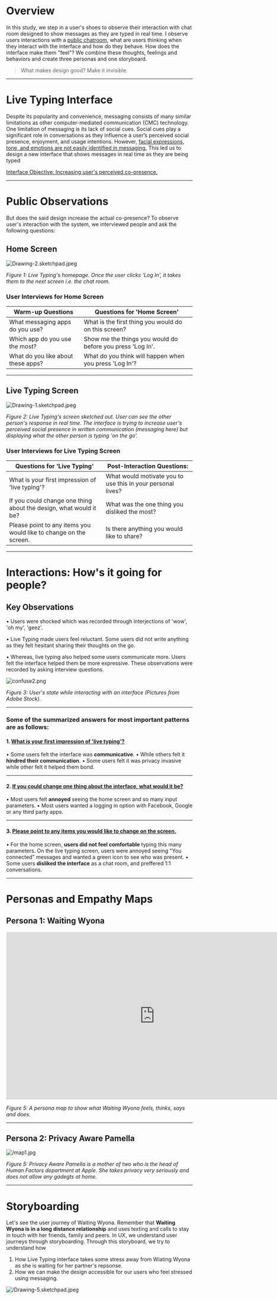 # Overview

In this study, we step in a user's shoes to observe their interaction with chat room designed to show messages as they are typed in real time. I observe users interactions with a [public chatroom](http://chatatbrownhci.herokuapp.com), what are users thinking when they interact with the interface and how do they behave. How does the interface make them "feel"? We combine these thoughts, feelings and behaviors and create three personas and one storyboard.

> What makes design good? Make it invisible.

***

<!---## Research Question --->

# Live Typing Interface

Despite its popularity and convenience, messaging consists of many similar limitations as other computer-mediated communication (CMC) technology. One limitation of messaging is its lack of social cues. Social cues play a significant role in conversations as they influence a user’s perceived social presence, enjoyment, and usage intentions. However, [facial expressions, tone, and emotions are not easily identified in messaging.]() This led us to design a new interface that shows messages in real time as they are being typed 

[Interface Objective: Increasing user's perceived co-presence.](http://chatatbrownhci.herokuapp.com)

***

# Public Observations

But does the said design increase the actual co-presence? To observe user's interaction with the system, we interviewed people and ask the following questions: 


## Home Screen
![Drawing-2.sketchpad.jpeg](images/Drawing-2.sketchpad.jpeg)

*Figure 1: Live Typing's homepage. Once the user clicks 'Log In', it takes them to the next screen i.e. the chat room.*

### User Interviews for Home Screen

Warm-up Questions | Questions for 'Home Screen'
-------|-------
What messaging apps do you use?  | What is the first thing you would do on this screen? 
Which app do you use the most? | Show me the things you would do before you press 'Log In'. 
What do you like about these apps? | What do you think will happen when you press 'Log In'? 

***

## Live Typing Screen 

![Drawing-1.sketchpad.jpeg](images/Drawing-1.sketchpad.jpeg)


*Figure 2: Live Typing's screen sketched out. User can see the other person's response in real time. The interface is trying to increase user's perceived social presence in written communication (messaging here) but displaying what the other person is typing 'on the go'.*

### User Interviews for Live Typing Screen

Questions for 'Live Typing'  | Post-Interaction Questions:
-------|-------
What is your first impression of 'live typing'? | What would motivate you to use this in your personal lives?
If you could change one thing about the design, what would it be?|  What was the one thing you disliked the most?
Please point to any items you would like to change on the screen. | Is there anything you would like to share?

***

# Interactions: How's it going for people?

## Key Observations

• Users were shocked which was recorded through interjections of 'wow', 'oh my', 'geez'.

• Live Typing made users feel reluctant. Some users did not write anything as they felt hesitant sharing their thoughts on the go.

• Whereas, live typing also helped some users communicate more. Users felt the interface helped them be more expressive. These observations were recorded by asking interview questions.

![confuse2.png](images/confuse2.png)

*Figure 3: User's state while interacting with an interface (Pictures from Adobe Stock).*

****

### Some of the summarized answers for most important patterns are as follows:

#### 1. [What is your first impression of 'live typing'?]() 

• Some users felt the interface was **communicative**.
• While others felt it **hindred their communication**.
• Some users felt it was privacy invasive while other felt it helped them bond.

****

#### 2. [If you could change one thing about the interface, what would it be?]()

• Most users felt **annoyed** seeing the home screen and so many input parameters.
• Most users wanted a logging in option with Facebook, Google or any third party apps.

****

#### 3. [Please point to any items you would like to change on the screen.]()

• For the home screen, **users did not feel comfortable** typing this many parameters. On the live typing screen, users were annoyed seeing "You connected" messages and wanted a green icon to see who was present.
• Some users **disliked the interface** as a chat room, and preffered 1:1 conversations.

****

# Personas and Empathy Maps

## Persona 1: Waiting Wyona

<iframe style="border: 1px solid rgba(0, 0, 0, 0.1);" width="800" height="450" src="https://www.figma.com/embed?embed_host=share&url=https%3A%2F%2Fwww.figma.com%2Ffile%2FaOOdjLYArd7Dfti21DC7pB%2FEmpathy-map-(Community)%3Fnode-id%3D502%253A491%26t%3DYyAXsSUkCtHIAYy5-1" allowfullscreen></iframe>

*Figure 5: A persona map to show what Waiting Wyona feels, thinks, says and does.*

*****

## Persona 2: Privacy Aware Pamella

![/map1.jpg](images//map1.jpg)

*Figure 5: Privacy Aware Pamella is a mother of two who is the head of Human Factors department at Apple. She takes privacy very seriously and does not allow any gadegts at home.*

*****

# Storyboarding

Let's see the user journey of Waiting Wyona. Remember that **Waiting Wyona is in a long distance relationship** and uses texting and calls to stay in touch with her friends, family and peers. In UX, we understand user journeys through storyboarding. Through this storyboard, we try to understand how

1. How Live Typing interface takes some stress away from Wiating Wyona as she is waiting for her partner's repsonse.
2. How we can make the design accessible for our users who feel stressed using messaging.

![/Drawing-5.sketchpad.jpeg](images//Drawing-5.sketchpad.jpeg)
